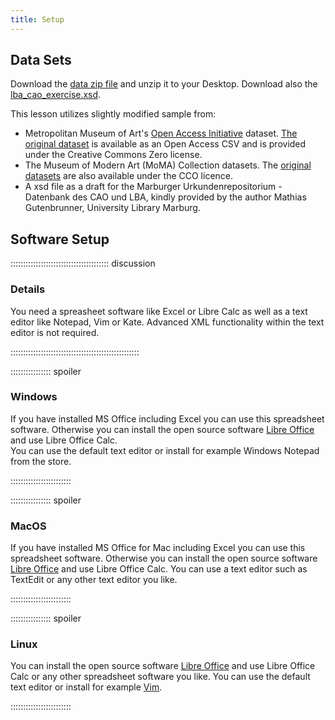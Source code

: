 ```yaml
---
title: Setup
---
```


## Data Sets

Download the [data zip file](/episodes/data/artworks_data.zip) and unzip it to your Desktop. Download also the [lba_cao_exercise.xsd](/episodes/data/lba_cao_exercise.xsd). 

This lesson utilizes slightly modified sample from:

- Metropolitan Museum of Art's [Open Access Initiative](https://www.metmuseum.org/about-the-met/policies-and-documents/open-access) dataset. [The original dataset](https://github.com/metmuseum/openaccess) is available as an Open Access CSV and is provided under the Creative Commons Zero license.
- The Museum of Modern Art (MoMA) Collection datasets. The [original datasets](https://github.com/MuseumofModernArt/collection) are also available under the CCO licence.
- A xsd file as a draft for the Marburger Urkundenrepositorium - Datenbank des CAO und LBA, kindly provided by the author Mathias Gutenbrunner, University Library Marburg.


## Software Setup

::::::::::::::::::::::::::::::::::::::: discussion

### Details

You need a spreasheet software like Excel or Libre Calc as well as a text editor like Notepad, Vim or Kate. Advanced XML functionality within the text editor is not required.

:::::::::::::::::::::::::::::::::::::::::::::::::::

:::::::::::::::: spoiler

### Windows

If you have installed MS Office including Excel you can use this spreadsheet software. Otherwise you can install the open source software [Libre Office](https://www.libreoffice.org/download/download-libreoffice/) and use Libre Office Calc.  
You can use the default text editor or install for example Windows Notepad from the store. 

::::::::::::::::::::::::

:::::::::::::::: spoiler

### MacOS

If you have installed MS Office for Mac including Excel you can use this spreadsheet software. Otherwise you can install the open source software [Libre Office](https://www.libreoffice.org/download/download-libreoffice/) and use Libre Office Calc. 
You can use a text editor such as TextEdit or any other text editor you like.

::::::::::::::::::::::::


:::::::::::::::: spoiler

### Linux

You can install the open source software [Libre Office](https://www.libreoffice.org/download/download-libreoffice/) and use Libre Office Calc or any other spreadsheet software you like. 
You can use the default text editor or install for example [Vim](https://www.vim.org/). 

::::::::::::::::::::::::


